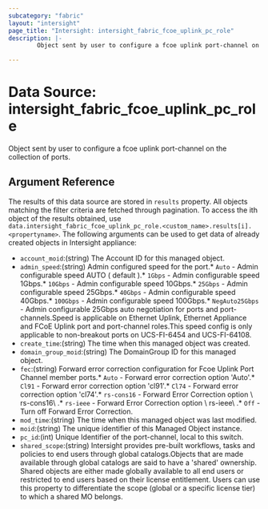 ```yaml
---
subcategory: "fabric"
layout: "intersight"
page_title: "Intersight: intersight_fabric_fcoe_uplink_pc_role"
description: |-
        Object sent by user to configure a fcoe uplink port-channel on the collection of ports.

---
```


# Data Source: intersight_fabric_fcoe_uplink_pc_role
Object sent by user to configure a fcoe uplink port-channel on the collection of ports.
## Argument Reference
The results of this data source are stored in `results` property.
All objects matching the filter criteria are fetched through pagination.
To access the ith object of the results obtained, use `data.intersight_fabric_fcoe_uplink_pc_role.<custom_name>.results[i].<propertyname>`.
The following arguments can be used to get data of already created objects in Intersight appliance:
* `account_moid`:(string) The Account ID for this managed object. 
* `admin_speed`:(string) Admin configured speed for the port.* `Auto` - Admin configurable speed AUTO ( default ).* `1Gbps` - Admin configurable speed 1Gbps.* `10Gbps` - Admin configurable speed 10Gbps.* `25Gbps` - Admin configurable speed 25Gbps.* `40Gbps` - Admin configurable speed 40Gbps.* `100Gbps` - Admin configurable speed 100Gbps.* `NegAuto25Gbps` - Admin configurable 25Gbps auto negotiation for ports and port-channels.Speed is applicable on Ethernet Uplink, Ethernet Appliance and FCoE Uplink port and port-channel roles.This speed config is only applicable to non-breakout ports on UCS-FI-6454 and UCS-FI-64108. 
* `create_time`:(string) The time when this managed object was created. 
* `domain_group_moid`:(string) The DomainGroup ID for this managed object. 
* `fec`:(string) Forward error correction configuration for Fcoe Uplink Port Channel member ports.* `Auto` - Forward error correction option 'Auto'.* `Cl91` - Forward error correction option 'cl91'.* `Cl74` - Forward error correction option 'cl74'.* `rs-cons16` - Forward Error Correction option \ rs-cons16\ .* `rs-ieee` - Forward Error Correction option \ rs-ieee\ .* `Off` - Turn off Forward Error Correction. 
* `mod_time`:(string) The time when this managed object was last modified. 
* `moid`:(string) The unique identifier of this Managed Object instance. 
* `pc_id`:(int) Unique Identifier of the port-channel, local to this switch. 
* `shared_scope`:(string) Intersight provides pre-built workflows, tasks and policies to end users through global catalogs.Objects that are made available through global catalogs are said to have a 'shared' ownership. Shared objects are either made globally available to all end users or restricted to end users based on their license entitlement. Users can use this property to differentiate the scope (global or a specific license tier) to which a shared MO belongs. 
 
